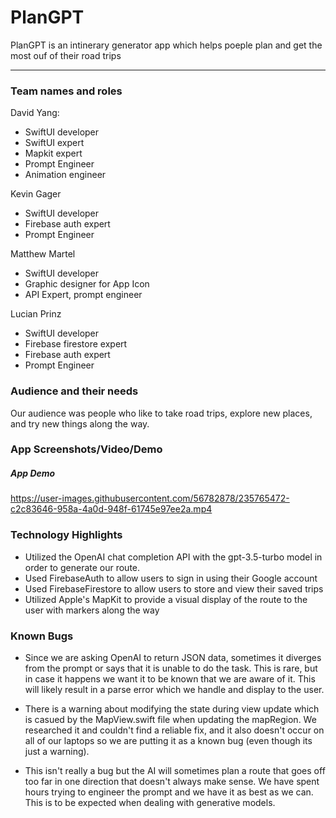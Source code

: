 # PlanGPT

PlanGPT is an intinerary generator app which helps poeple plan and get the most ouf of their road trips

---

### Team names and roles

David Yang:<br />
- SwiftUI developer
- SwiftUI expert
- Mapkit expert
- Prompt Engineer
- Animation engineer

Kevin Gager<br />
- SwiftUI developer
- Firebase auth expert
- Prompt Engineer

Matthew Martel<br />
- SwiftUI developer
- Graphic designer for App Icon
- API Expert, prompt engineer

Lucian Prinz<br />
- SwiftUI developer
- Firebase firestore expert
- Firebase auth expert
- Prompt Engineer

### Audience and their needs

Our audience was people who like to take road trips, explore new places, and try new things along the way.

### App Screenshots/Video/Demo

##### App Demo

https://user-images.githubusercontent.com/56782878/235765472-c2c83646-958a-4a0d-948f-61745e97ee2a.mp4



### Technology Highlights

- Utilized the OpenAI chat completion API with the gpt-3.5-turbo model in order to generate our route.
- Used FirebaseAuth to allow users to sign in using their Google account
- Used FirebaseFirestore to allow users to store and view their saved trips
- Utilized Apple's MapKit to provide a visual display of the route to the user with markers along the way


### Known Bugs

- Since we are asking OpenAI to return JSON data, sometimes it diverges from the prompt or says that it is unable to do the task. This is rare, but in case it happens we want it to be known that we are aware of it. This will likely result in a parse error which we handle and display to the user.

- There is a warning about modifying the state during view update which is casued by the MapView.swift file when updating the mapRegion. We researched it and couldn't find a reliable fix, and it also doesn't occur on all of our laptops so we are putting it as a known bug (even though its just a warning).

- This isn't really a bug but the AI will sometimes plan a route that goes off too far in one direction that doesn't always make sense. We have spent hours trying to engineer the prompt and we have it as best as we can. This is to be expected when dealing with generative models.
